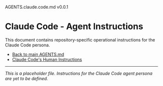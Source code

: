 AGENTS.claude.code.md v0.0.1

# Claude Code - Agent Instructions

This document contains repository-specific operational instructions for the Claude Code persona.

- [Back to main AGENTS.md](../AGENTS.md)
- [Claude Code's Human Instructions](../humans/HUMANS.claude.code.md)

---

_This is a placeholder file. Instructions for the Claude Code agent persona are yet to be defined._
